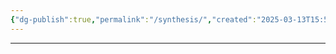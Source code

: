 ```yaml
---
{"dg-publish":true,"permalink":"/synthesis/","created":"2025-03-13T15:51:44.000-04:00","updated":"2025-03-13T15:51:48.000-04:00"}
---
```


---